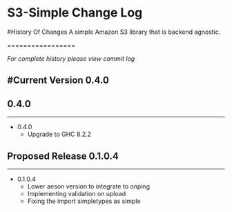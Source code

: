 S3-Simple Change Log
==================


#History Of Changes
A simple Amazon S3 library that is backend agnostic.

=================

*For complete history please view commit log*

#Current Version 0.4.0
--------------------------

## 0.4.0
--------------------------
+ 0.4.0
  + Upgrade to GHC 8.2.2

## Proposed Release 0.1.0.4
----------------------------
+ 0.1.0.4
  + Lower aeson version to integrate to onping
  + Implementing validation on upload
  + Fixing the import simpletypes as simple